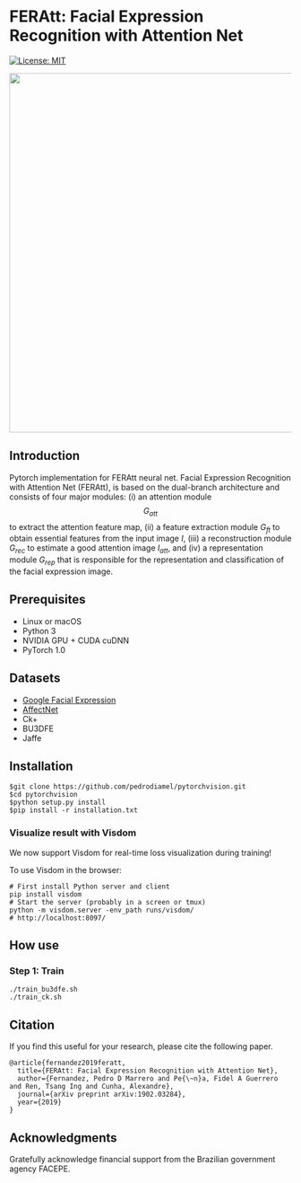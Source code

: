 # FERAtt: Facial Expression Recognition with Attention Net
[![License: MIT](https://img.shields.io/badge/License-MIT-blue.svg)](LICENSE)


<div>
<div align="center" >
<img src="rec/emotion.gif" width="640">
</div>
</div>


Introduction
------------

Pytorch implementation for FERAtt neural net. Facial Expression Recognition with Attention Net (FERAtt), is based on the dual-branch architecture and consists of four major modules: (i) an attention module $$G_{att}$$ to extract the attention feature map, (ii) a feature extraction module $G_{ft}$ to obtain essential features from the input image $I$, (iii) a reconstruction module $G_{rec}$ to estimate a good attention image $I_{att}$, and (iv) a representation module $G_{rep}$ that is responsible for the representation and classification of the facial expression image.

## Prerequisites

- Linux or macOS
- Python 3
- NVIDIA GPU + CUDA cuDNN
- PyTorch 1.0


Datasets
-----------

- [Google Facial Expression](https://ai.google/tools/datasets/google-facial-expression/)
- [AffectNet](http://mohammadmahoor.com/affectnet/)
- Ck+
- BU3DFE
- Jaffe

Installation
------------

    $git clone https://github.com/pedrodiamel/pytorchvision.git
    $cd pytorchvision
    $python setup.py install
    $pip install -r installation.txt

### Visualize result with Visdom

We now support Visdom for real-time loss visualization during training!

To use Visdom in the browser:

    # First install Python server and client 
    pip install visdom
    # Start the server (probably in a screen or tmux)
    python -m visdom.server -env_path runs/visdom/
    # http://localhost:8097/


How use
------------

### Step 1: Train

    ./train_bu3dfe.sh
    ./train_ck.sh



Citation
------------

If you find this useful for your research, please cite the following paper.

```
@article{fernandez2019feratt,
  title={FERAtt: Facial Expression Recognition with Attention Net},
  author={Fernandez, Pedro D Marrero and Pe{\~n}a, Fidel A Guerrero and Ren, Tsang Ing and Cunha, Alexandre},
  journal={arXiv preprint arXiv:1902.03284},
  year={2019}
}
```


Acknowledgments
------------

Gratefully acknowledge financial support from the Brazilian government agency FACEPE.

